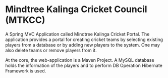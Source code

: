 # Mindtree Kalinga Cricket Council (MTKCC)

A Spring MVC Application called Mindtree Kalinga Cricket Portal. The application provides a portal for creating cricket teams by selecting existing players from a database or by adding new players to the system. One may also delete teams or remove players from it. 

At the core, the web-application is a Maven Project. A MySQL database holds the information of the players and to perform DB Operation Hibernate Framework is used. 

